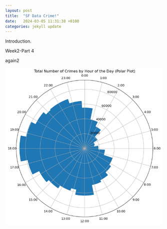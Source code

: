 ```yaml
---
layout: post
title:  "SF Data Crime!"
date:   2024-03-05 11:31:38 +0100
categories: jekyll update
---
```

Introduction.

Week2-Part 4


again2

<img src= "https://github.com/NakisaT/Assignment-2/blob/main/image/week2-4.png" alt="result" />

